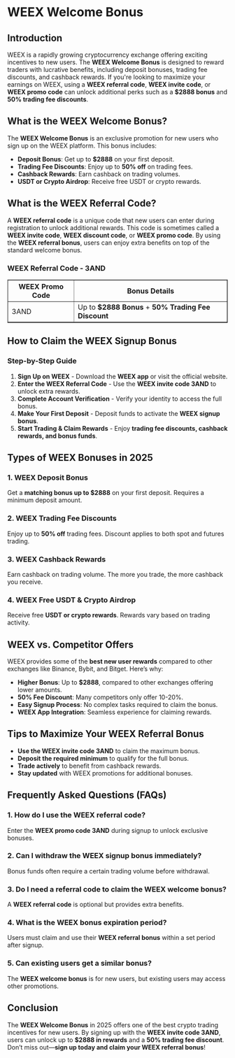 <h1>WEEX Welcome Bonus</h1>
<h2>Introduction</h2>
<p>WEEX is a rapidly growing cryptocurrency exchange offering exciting incentives to new users. The <strong>WEEX Welcome Bonus</strong> is designed to reward traders with lucrative benefits, including deposit bonuses, trading fee discounts, and cashback rewards. If you're looking to maximize your earnings on WEEX, using a <strong>WEEX referral code</strong>, <strong>WEEX invite code</strong>, or <strong>WEEX promo code</strong> can unlock additional perks such as a <strong>$2888 bonus</strong> and <strong>50% trading fee discounts</strong>.</p>

<h2>What is the WEEX Welcome Bonus?</h2>
<p>The <strong>WEEX Welcome Bonus</strong> is an exclusive promotion for new users who sign up on the WEEX platform. This bonus includes:</p>
<ul>
    <li><strong>Deposit Bonus</strong>: Get up to <strong>$2888</strong> on your first deposit.</li>
    <li><strong>Trading Fee Discounts</strong>: Enjoy up to <strong>50% off</strong> on trading fees.</li>
    <li><strong>Cashback Rewards</strong>: Earn cashback on trading volumes.</li>
    <li><strong>USDT or Crypto Airdrop</strong>: Receive free USDT or crypto rewards.</li>
</ul>

<h2>What is the WEEX Referral Code?</h2>
<p>A <strong>WEEX referral code</strong> is a unique code that new users can enter during registration to unlock additional rewards. This code is sometimes called a <strong>WEEX invite code</strong>, <strong>WEEX discount code</strong>, or <strong>WEEX promo code</strong>. By using the <strong>WEEX referral bonus</strong>, users can enjoy extra benefits on top of the standard welcome bonus.</p>

<h3>WEEX Referral Code - 3AND</h3>
<table border="1">
    <tr>
        <th>WEEX Promo Code</th>
        <th>Bonus Details</th>
    </tr>
    <tr>
        <td>3AND</td>
        <td>Up to <strong>$2888 Bonus</strong> + <strong>50% Trading Fee Discount</strong></td>
    </tr>
</table>

<h2>How to Claim the WEEX Signup Bonus</h2>
<h3>Step-by-Step Guide</h3>
<ol>
    <li><strong>Sign Up on WEEX</strong> - Download the <strong>WEEX app</strong> or visit the official website.</li>
    <li><strong>Enter the WEEX Referral Code</strong> - Use the <strong>WEEX invite code 3AND</strong> to unlock extra rewards.</li>
    <li><strong>Complete Account Verification</strong> - Verify your identity to access the full bonus.</li>
    <li><strong>Make Your First Deposit</strong> - Deposit funds to activate the <strong>WEEX signup bonus</strong>.</li>
    <li><strong>Start Trading & Claim Rewards</strong> - Enjoy <strong>trading fee discounts, cashback rewards, and bonus funds</strong>.</li>
</ol>

<h2>Types of WEEX Bonuses in 2025</h2>
<h3>1. WEEX Deposit Bonus</h3>
<p>Get a <strong>matching bonus up to $2888</strong> on your first deposit. Requires a minimum deposit amount.</p>

<h3>2. WEEX Trading Fee Discounts</h3>
<p>Enjoy up to <strong>50% off</strong> trading fees. Discount applies to both spot and futures trading.</p>

<h3>3. WEEX Cashback Rewards</h3>
<p>Earn cashback on trading volume. The more you trade, the more cashback you receive.</p>

<h3>4. WEEX Free USDT & Crypto Airdrop</h3>
<p>Receive free <strong>USDT or crypto rewards</strong>. Rewards vary based on trading activity.</p>

<h2>WEEX vs. Competitor Offers</h2>
<p>WEEX provides some of the <strong>best new user rewards</strong> compared to other exchanges like Binance, Bybit, and Bitget. Here’s why:</p>
<ul>
    <li><strong>Higher Bonus</strong>: Up to <strong>$2888</strong>, compared to other exchanges offering lower amounts.</li>
    <li><strong>50% Fee Discount</strong>: Many competitors only offer 10-20%.</li>
    <li><strong>Easy Signup Process</strong>: No complex tasks required to claim the bonus.</li>
    <li><strong>WEEX App Integration</strong>: Seamless experience for claiming rewards.</li>
</ul>

<h2>Tips to Maximize Your WEEX Referral Bonus</h2>
<ul>
    <li><strong>Use the WEEX invite code 3AND</strong> to claim the maximum bonus.</li>
    <li><strong>Deposit the required minimum</strong> to qualify for the full bonus.</li>
    <li><strong>Trade actively</strong> to benefit from cashback rewards.</li>
    <li><strong>Stay updated</strong> with WEEX promotions for additional bonuses.</li>
</ul>

<h2>Frequently Asked Questions (FAQs)</h2>
<h3>1. How do I use the WEEX referral code?</h3>
<p>Enter the <strong>WEEX promo code 3AND</strong> during signup to unlock exclusive bonuses.</p>

<h3>2. Can I withdraw the WEEX signup bonus immediately?</h3>
<p>Bonus funds often require a certain trading volume before withdrawal.</p>

<h3>3. Do I need a referral code to claim the WEEX welcome bonus?</h3>
<p>A <strong>WEEX referral code</strong> is optional but provides extra benefits.</p>

<h3>4. What is the WEEX bonus expiration period?</h3>
<p>Users must claim and use their <strong>WEEX referral bonus</strong> within a set period after signup.</p>

<h3>5. Can existing users get a similar bonus?</h3>
<p>The <strong>WEEX welcome bonus</strong> is for new users, but existing users may access other promotions.</p>

<h2>Conclusion</h2>
<p>The <strong>WEEX Welcome Bonus</strong> in 2025 offers one of the best crypto trading incentives for new users. By signing up with the <strong>WEEX invite code 3AND</strong>, users can unlock up to <strong>$2888 in rewards</strong> and a <strong>50% trading fee discount</strong>. Don’t miss out—<strong>sign up today and claim your WEEX referral bonus</strong>!</p>
